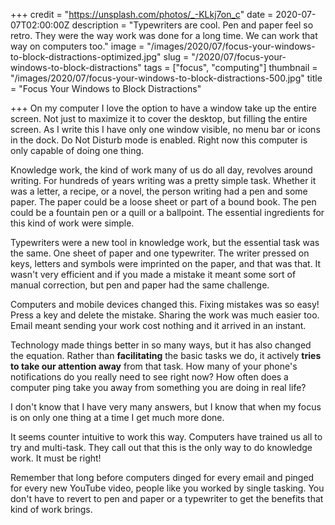 +++
credit = "https://unsplash.com/photos/_-KLkj7on_c"
date = 2020-07-07T02:00:00Z
description = "Typewriters are cool. Pen and paper feel so retro. They were the way work was done for a long time. We can work that way on computers too."
image = "/images/2020/07/focus-your-windows-to-block-distractions-optimized.jpg"
slug = "/2020/07/focus-your-windows-to-block-distractions"
tags = ["focus", "computing"]
thumbnail = "/images/2020/07/focus-your-windows-to-block-distractions-500.jpg"
title = "Focus Your Windows to Block Distractions"

+++
On my computer I love the option to have a window take up the entire screen. Not just to maximize it to cover the desktop, but filling the entire screen. As I write this I have only one window visible, no menu bar or icons in the dock. Do Not Disturb mode is enabled. Right now this computer is only capable of doing one thing.

Knowledge work, the kind of work many of us do all day, revolves around writing. For hundreds of years writing was a pretty simple task. Whether it was a letter, a recipe, or a novel, the person writing had a pen and some paper. The paper could be a loose sheet or part of a bound book. The pen could be a fountain pen or a quill or a ballpoint. The essential ingredients for this kind of work were simple.

Typewriters were a new tool in knowledge work, but the essential task was the same. One sheet of paper and one typewriter. The writer pressed on keys, letters and symbols were imprinted on the paper, and that was that. It wasn't very efficient and if you made a mistake it meant some sort of manual correction, but pen and paper had the same challenge. 

Computers and mobile devices changed this. Fixing mistakes was so easy! Press a key and delete the mistake. Sharing the work was much easier too. Email meant sending your work cost nothing and it arrived in an instant.

Technology made things better in so many ways, but it has also changed the equation. Rather than **facilitating** the basic tasks we do, it actively **tries to take our attention away** from that task. How many of your phone's notifications do you really need to see right now? How often does a computer ping take you away from something you are doing in real life?

I don't know that I have very many answers, but I know that when my focus is on only one thing at a time I get much more done.

It seems counter intuitive to work this way. Computers have trained us all to try and multi-task. They call out that this is the only way to do knowledge work. It must be right!

Remember that long before computers dinged for every email and pinged for every new YouTube video, people like you worked by single tasking. You don't have to revert to pen and paper or a typewriter to get the benefits that kind of work brings.